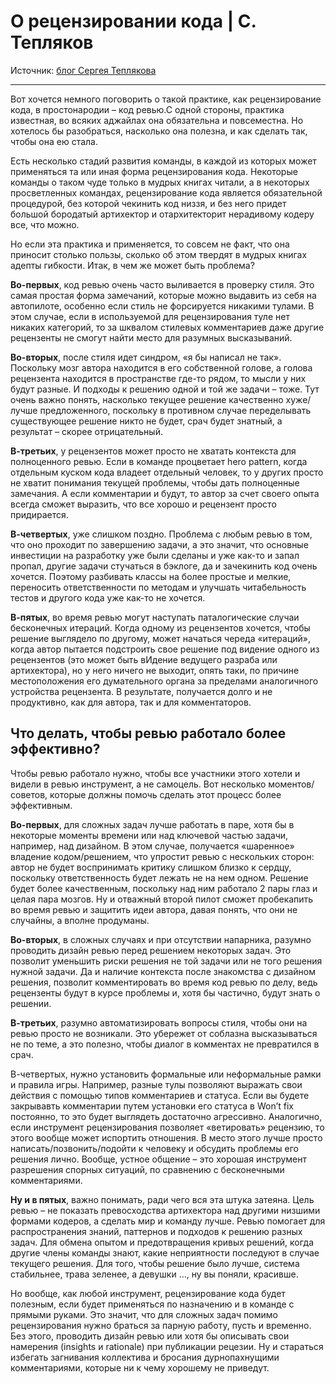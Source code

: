 # О рецензировании кода | С. Тепляков

Источник: [блог Сергея Теплякова](http://sergeyteplyakov.blogspot.com/2016/05/about-code-review.html)

---

Вот хочется немного поговорить о такой практике, как рецензирование кода, в простонародии – код ревью.С одной стороны, практика известная, во всяких аджайлах она обязательна и повсеместна. Но хотелось бы разобраться, насколько она полезна, и как сделать так, чтобы она ею стала.

Есть несколько стадий развития команды, в каждой из которых может применяться та или иная форма рецензирования кода. Некоторые команды о таком чуде только в мудрых книгах читали, а в некоторых просветленных командах, рецензирование кода является обязательной процедурой, без которой чекинить код низзя, и без него придет большой бородатый артихектор и отархитекторит нерадивому кодеру все, что можно.

Но если эта практика и применяется, то совсем не факт, что она приносит столько пользы, сколько об этом твердят в мудрых книгах адепты гибкости. Итак, в чем же может быть проблема?

**Во-первых**, код ревью очень часто выливается в проверку стиля. Это самая простая форма замечаний, которые можно выдавить из себя на автопилоте, особенно если стиль не форсируется никакими тулами. В этом случае, если в используемой для рецензирования туле нет никаких категорий, то за шквалом стилевых комментариев даже другие рецензенты не смогут найти место для разумных высказываний.

**Во-вторых**, после стиля идет синдром, «я бы написал не так». Поскольку мозг автора находится в его собственной голове, а голова рецензента находится в пространстве где-то рядом, то мысли у них будут разные. И подходы к решению одной и той же задачи – тоже. Тут очень важно понять, насколько текущее решение качественно хуже/лучше предложенного, поскольку в противном случае переделывать существующее решение никто не будет, срач будет знатный, а результат – скорее отрицательный.

**В-третьих**, у рецензентов может просто не хватать контекста для полноценного ревью. Если в команде процветает hero pattern, когда отдельным куском кода владеет отдельный человек, то у других просто не хватит понимания текущей проблемы, чтобы дать полноценные замечания. А если комментарии и будут, то автор за счет своего опыта всегда сможет выразить, что все хорошо и рецензент просто придирается.

**В-четвертых**, уже слишком поздно. Проблема с любым ревью в том, что оно проходит по завершению задачи, а это значит, что основные инвестиции на разработку уже были сделаны и уже как-то и запал пропал, другие задачи стучаться в бэклоге, да и зачекинить код очень хочется. Поэтому разбивать классы на более простые и мелкие, переносить ответственности по методам и улучшать читабельность тестов и другого кода уже как-то не хочется.

**В-пятых**, во время ревью могут наступать паталогические случаи бесконечных итераций. Когда одному из рецензентов хочется, чтобы решение выглядело по другому, может начаться череда «итераций», когда автор пытается подстроить свое решение под видение одного из рецензентов (это может быть вИдение ведущего разраба или артихектора), но у него ничего не выходит, опять таки, по причине местоположения его думательного органа за пределами аналогичного устройства рецензента. В результате, получается долго и не продуктивно, как для автора, так и для комментаторов.

## Что делать, чтобы ревью работало более эффективно?

Чтобы ревью работало нужно, чтобы все участники этого хотели и видели в ревью инструмент, а не самоцель. Вот несколько моментов/советов, которые должны помочь сделать этот процесс более эффективным.

**Во-первых**, для сложных задач лучше работать в паре, хотя бы в некоторые моменты времени или над ключевой частью задачи, например, над дизайном. В этом случае, получается «шаренное» владение кодом/решением, что упростит ревью с нескольких сторон: автор не будет воспринимать критику слишком близко к сердцу, поскольку ответственность будет лежать не на нем одном. Решение будет более качественным, поскольку над ним работало 2 пары глаз и целая пара мозгов. Ну и отважный второй пилот сможет пробекапить во время ревью и защитить идеи автора, давая понять, что они не случайны, а вполне продуманы.

**Во-вторых**, в сложных случаях и при отсутствии напарника, разумно проводить дизайн ревью перед решением некоторых задач. Это позволит уменьшить риски решения не той задачи или не того решения нужной задачи. Да и наличие контекста после знакомства с дизайном решения, позволит комментировать во время код ревью по делу, ведь рецензенты будут в курсе проблемы и, хотя бы частично, будут знать о решении.

**В-третьих**, разумно автоматизировать вопросы стиля, чтобы они на ревью просто не возникали. Это убережет от соблазна высказываться не по теме, а это полезно, чтобы диалог в комментах не превратился в срач.

В-четвертых, нужно установить формальные или неформальные рамки и правила игры. Например, разные тулы позволяют выражать свои действия с помощью типов комментариев и статуса. Если вы будете закрывавть комментарии путем установки его статуса в Won’t fix постоянно, то это будет выглядеть достаточно агрессивно. Аналогично, если инструмент рецензирования позволяет «ветировать» рецензию, то этого вообще может испортить отношения. В место этого лучше просто написать/позвонить/подойти к человеку и обсудить проблемы его решения лично. Вообще, устное общение – это хорошая инструмент разрешения спорных ситуаций, по сравнению с бесконечными комментариями.

**Ну и в пятых**, важно понимать, ради чего вся эта штука затеяна. Цель ревью – не показать превосходства артихектора над другими низшими формами кодеров, а сделать мир и команду лучше. Ревью помогает для распространения знаний, паттернов и подходов к решению разных задач. Для обмена опытом и предотвращения кривых решений, когда другие члены команды знают, какие неприятности последуют в случае текущего решения. Для того, чтобы решение было лучше, система стабильнее, трава зеленее, а девушки …, ну вы поняли, красивше.

Но вообще, как любой инструмент, рецензирование кода будет полезным, если будет применяться по назначению и в команде с прямыми руками. Это значит, что для сложных задач помимо рецензирования нужно браться за парную работу, пусть и временно. Без этого, проводить дизайн ревью или хотя бы описывать свои намерения (insights и rationale) при публикации рецезии. Ну и стараться избегать загнивания коллектива и бросания дурнопахнущими комментариями, которые ни к чему хорошему не приведут.



